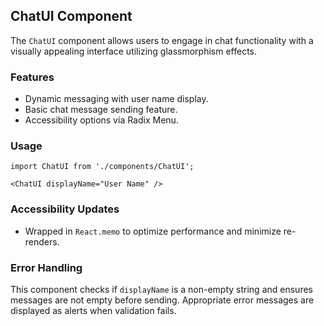 ## ChatUI Component

The `ChatUI` component allows users to engage in chat functionality with a visually appealing interface utilizing glassmorphism effects.

### Features
- Dynamic messaging with user name display.
- Basic chat message sending feature.
- Accessibility options via Radix Menu.

### Usage
```tsx
import ChatUI from './components/ChatUI';

<ChatUI displayName="User Name" />
```

### Accessibility Updates
- Wrapped in `React.memo` to optimize performance and minimize re-renders.

### Error Handling
This component checks if `displayName` is a non-empty string and ensures messages are not empty before sending. Appropriate error messages are displayed as alerts when validation fails.